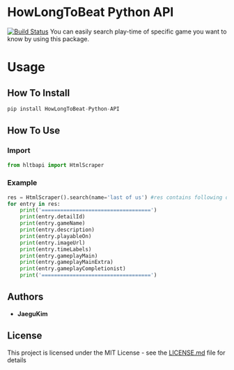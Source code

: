 # HowLongToBeat Python API
[![Build Status](https://travis-ci.com/JaeguKim/HowLongToBeat-Python-API.svg?branch=master)](https://travis-ci.com/JaeguKim/HowLongToBeat-Python-API)
You can easily search play-time of specific game you want to know by using this package.   

# Usage
## How To Install
```python
pip install HowLongToBeat-Python-API
```
## How To Use

### Import 
```python
from hltbapi import HtmlScraper
```
### Example 
```python
res = HtmlScraper().search(name='last of us') #res contains following data of games containing 'last of us'
for entry in res:
    print('===================================')
    print(entry.detailId)
    print(entry.gameName)
    print(entry.description)
    print(entry.playableOn)
    print(entry.imageUrl)
    print(entry.timeLabels)
    print(entry.gameplayMain)
    print(entry.gameplayMainExtra)
    print(entry.gameplayCompletionist)
    print('===================================')
```

## Authors

* **JaeguKim**

## License

This project is licensed under the MIT License - see the [LICENSE.md](LICENSE.md) file for details
